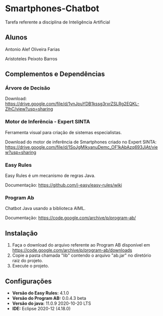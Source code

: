 # Smartphones-Chatbot
Tarefa referente a disciplina de Inteligência Artificial

## Alunos
Antonio Alef Oliveira Farias

Aristoteles Peixoto Barros

## Complementos e Dependências
### **Árvore de Decisão**
Download: https://drive.google.com/file/d/1ynJpuYDB1kssg3rxrZSLRg2EQKL-ZlhC/view?usp=sharing

### **Motor de Inferência - Expert SINTA**
Ferramenta visual para criação de sistemas especialistas.

Download do motor de inferência de Smartphones criado no Expert SINTA: https://drive.google.com/file/d/1SoJgMIkyanuDemc_OF1kAbAzq693JjAt/view?usp=sharing

### **Easy Rules**
Easy Rules é um mecanismo de regras Java.

Documentação: https://github.com/j-easy/easy-rules/wiki

### **Program Ab**
Chatbot Java usando a biblioteca AIML. 

Documentação: https://code.google.com/archive/p/program-ab/

## Instalação

1. Faça o download do arquivo referente ao Program AB disponível em https://code.google.com/archive/p/program-ab/downloads
2. Copie a pasta chamada "lib" contendo o arquivo "ab.jar" no diretório raiz do projeto.
3. Execute o projeto.

## Configurações
* **Versão do Easy Rules:** 4.1.0
* **Versão do Program AB:** 0.0.4.3 beta
* **Versão do java:** 11.0.9 2020-10-20 LTS
* **IDE:** Eclipse 2020-12 (4.18.0)
